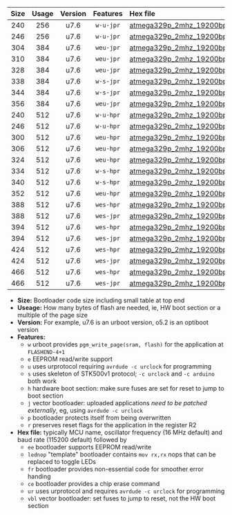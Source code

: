 |Size|Usage|Version|Features|Hex file|
|:-:|:-:|:-:|:-:|:--|
|240|256|u7.6|`w-u-jpr`|[atmega329p_2mhz_19200bps_ur_vbl.hex](https://raw.githubusercontent.com/stefanrueger/urboot/main/atmega329p_2mhz_19200bps_ur_vbl.hex)|
|246|256|u7.6|`w-u-jpr`|[atmega329p_2mhz_19200bps_lednop_ur_vbl.hex](https://raw.githubusercontent.com/stefanrueger/urboot/main/atmega329p_2mhz_19200bps_lednop_ur_vbl.hex)|
|304|384|u7.6|`weu-jpr`|[atmega329p_2mhz_19200bps_ee_ur_vbl.hex](https://raw.githubusercontent.com/stefanrueger/urboot/main/atmega329p_2mhz_19200bps_ee_ur_vbl.hex)|
|310|384|u7.6|`weu-jpr`|[atmega329p_2mhz_19200bps_ee_lednop_ur_vbl.hex](https://raw.githubusercontent.com/stefanrueger/urboot/main/atmega329p_2mhz_19200bps_ee_lednop_ur_vbl.hex)|
|328|384|u7.6|`weu-jpr`|[atmega329p_2mhz_19200bps_ee_lednop_fr_ur_vbl.hex](https://raw.githubusercontent.com/stefanrueger/urboot/main/atmega329p_2mhz_19200bps_ee_lednop_fr_ur_vbl.hex)|
|338|384|u7.6|`w-s-jpr`|[atmega329p_2mhz_19200bps_vbl.hex](https://raw.githubusercontent.com/stefanrueger/urboot/main/atmega329p_2mhz_19200bps_vbl.hex)|
|344|384|u7.6|`w-s-jpr`|[atmega329p_2mhz_19200bps_lednop_vbl.hex](https://raw.githubusercontent.com/stefanrueger/urboot/main/atmega329p_2mhz_19200bps_lednop_vbl.hex)|
|356|384|u7.6|`weu-jpr`|[atmega329p_2mhz_19200bps_ee_lednop_fr_ce_ur_vbl.hex](https://raw.githubusercontent.com/stefanrueger/urboot/main/atmega329p_2mhz_19200bps_ee_lednop_fr_ce_ur_vbl.hex)|
|240|512|u7.6|`w-u-hpr`|[atmega329p_2mhz_19200bps_ur.hex](https://raw.githubusercontent.com/stefanrueger/urboot/main/atmega329p_2mhz_19200bps_ur.hex)|
|246|512|u7.6|`w-u-hpr`|[atmega329p_2mhz_19200bps_lednop_ur.hex](https://raw.githubusercontent.com/stefanrueger/urboot/main/atmega329p_2mhz_19200bps_lednop_ur.hex)|
|300|512|u7.6|`weu-hpr`|[atmega329p_2mhz_19200bps_ee_ur.hex](https://raw.githubusercontent.com/stefanrueger/urboot/main/atmega329p_2mhz_19200bps_ee_ur.hex)|
|306|512|u7.6|`weu-hpr`|[atmega329p_2mhz_19200bps_ee_lednop_ur.hex](https://raw.githubusercontent.com/stefanrueger/urboot/main/atmega329p_2mhz_19200bps_ee_lednop_ur.hex)|
|324|512|u7.6|`weu-hpr`|[atmega329p_2mhz_19200bps_ee_lednop_fr_ur.hex](https://raw.githubusercontent.com/stefanrueger/urboot/main/atmega329p_2mhz_19200bps_ee_lednop_fr_ur.hex)|
|334|512|u7.6|`w-s-hpr`|[atmega329p_2mhz_19200bps.hex](https://raw.githubusercontent.com/stefanrueger/urboot/main/atmega329p_2mhz_19200bps.hex)|
|340|512|u7.6|`w-s-hpr`|[atmega329p_2mhz_19200bps_lednop.hex](https://raw.githubusercontent.com/stefanrueger/urboot/main/atmega329p_2mhz_19200bps_lednop.hex)|
|352|512|u7.6|`weu-hpr`|[atmega329p_2mhz_19200bps_ee_lednop_fr_ce_ur.hex](https://raw.githubusercontent.com/stefanrueger/urboot/main/atmega329p_2mhz_19200bps_ee_lednop_fr_ce_ur.hex)|
|388|512|u7.6|`wes-hpr`|[atmega329p_2mhz_19200bps_ee.hex](https://raw.githubusercontent.com/stefanrueger/urboot/main/atmega329p_2mhz_19200bps_ee.hex)|
|388|512|u7.6|`wes-jpr`|[atmega329p_2mhz_19200bps_ee_vbl.hex](https://raw.githubusercontent.com/stefanrueger/urboot/main/atmega329p_2mhz_19200bps_ee_vbl.hex)|
|394|512|u7.6|`wes-hpr`|[atmega329p_2mhz_19200bps_ee_lednop.hex](https://raw.githubusercontent.com/stefanrueger/urboot/main/atmega329p_2mhz_19200bps_ee_lednop.hex)|
|394|512|u7.6|`wes-jpr`|[atmega329p_2mhz_19200bps_ee_lednop_vbl.hex](https://raw.githubusercontent.com/stefanrueger/urboot/main/atmega329p_2mhz_19200bps_ee_lednop_vbl.hex)|
|424|512|u7.6|`wes-hpr`|[atmega329p_2mhz_19200bps_ee_lednop_fr.hex](https://raw.githubusercontent.com/stefanrueger/urboot/main/atmega329p_2mhz_19200bps_ee_lednop_fr.hex)|
|424|512|u7.6|`wes-jpr`|[atmega329p_2mhz_19200bps_ee_lednop_fr_vbl.hex](https://raw.githubusercontent.com/stefanrueger/urboot/main/atmega329p_2mhz_19200bps_ee_lednop_fr_vbl.hex)|
|466|512|u7.6|`wes-hpr`|[atmega329p_2mhz_19200bps_ee_lednop_fr_ce.hex](https://raw.githubusercontent.com/stefanrueger/urboot/main/atmega329p_2mhz_19200bps_ee_lednop_fr_ce.hex)|
|466|512|u7.6|`wes-jpr`|[atmega329p_2mhz_19200bps_ee_lednop_fr_ce_vbl.hex](https://raw.githubusercontent.com/stefanrueger/urboot/main/atmega329p_2mhz_19200bps_ee_lednop_fr_ce_vbl.hex)|

- **Size:** Bootloader code size including small table at top end
- **Useage:** How many bytes of flash are needed, ie, HW boot section or a multiple of the page size
- **Version:** For example, u7.6 is an urboot version, o5.2 is an optiboot version
- **Features:**
  + `w` urboot provides `pgm_write_page(sram, flash)` for the application at `FLASHEND-4+1`
  + `e` EEPROM read/write support
  + `u` uses urprotocol requiring `avrdude -c urclock` for programming
  + `s` uses skeleton of STK500v1 protocol; `-c urclock` and `-c arduino` both work
  + `h` hardware boot section: make sure fuses are set for reset to jump to boot section
  + `j` vector bootloader: uploaded applications *need to be patched externally*, eg, using `avrdude -c urclock`
  + `p` bootloader protects itself from being overwritten
  + `r` preserves reset flags for the application in the register R2
- **Hex file:** typically MCU name, oscillator frequency (16 MHz default) and baud rate (115200 default) followed by
  + `ee` bootloader supports EEPROM read/write
  + `lednop` "template" bootloader contains `mov rx,rx` nops that can be replaced to toggle LEDs
  + `fr` bootloader provides non-essential code for smoother error handing
  + `ce` bootloader provides a chip erase command
  + `ur` uses urprotocol and requires `avrdude -c urclock` for programming
  + `vbl` vector bootloader: set fuses to jump to reset, not the HW boot section

